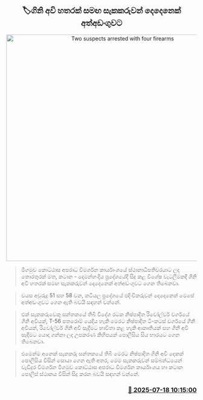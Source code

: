 <p align='center'><b><h2 align='center' title='Two suspects arrested with four firearms'>🏷ගිනි අවි හතරක් සමඟ සැකකරුවන් දෙදෙනෙක් අත්අඩංගුවට</h2></b></p>
<p align='center'><img src='https://helakuru.sgp1.cdn.digitaloceanspaces.com/esana/images/lib/arrested2[1].jpg' width='600' alt='Two suspects arrested with four firearms'></p>

> මීගමුව කොට්ඨාස අපරාධ විමර්ශන කාර්යාංශයේ ස්ථානාධිපතිවරයාට ලද තොරතුරක් මත, කටාන - දෙමන්හංදිය ප්‍රදේශයේදී සිදු කළ විශේෂ වැටලීමකදී ගිනි අවි හතරක් සමඟ සැකකරුවන් දෙදෙනෙක් අත්අඩංගුවට ගෙන තිබෙනවා.

> වයස අවුරුදු 51 සහ 58 වන, කටියල ප්‍රදේශයේ පදිංචිකරුවන් දෙදෙනෙක් මෙසේ අත්අඩංගුවට ගෙන ඇති බවයි සඳහන් වන්නේ.

> එක් සැකකරුවෙකු සන්තකයේ තිබී විදේශ රටක නිෂ්පාදිත රිවෝල්වර් වර්ගයේ ගිනි අවියක්, T-56 පතරොම් යෙදිය හැකි මෙරට නිෂ්පාදිත ටී-කටස් වර්ගයේ ගිනි අවියක්, රිවෝල්වර් ගිනි අවි සෑදීමට භාවිතා කළ හැකි ආකෘතියක් සහ ගිනි අවි සෑදීමට යොදා ගන්නා ලද උපකරණ කිහිපයක් පොලීසිය සිය භාරයට ගෙන තිබෙනවා.

> එමෙන්ම අනෙක් සැකකරු සන්තකයේ තිබී මෙරට නිෂ්පාදිත ගිනි අවි දෙකක් පොලීසිය විසින් සොයා ගෙන ඇති අතර, මෙම සැකකරුවන් සම්බන්ධයෙන් වැඩිදුර විමර්ශන මීගමුව කොට්ඨාස අපරාධ විමර්ශන කාර්යාංශය හා කටාන පොලිස් ස්ථානය විසින් සිදු කරන බවයි සඳහන් වන්නේ.



<h3 align='right'><a href='https://www.helakuru.lk/esana/p/111957/'>📅 2025-07-18 10:15:00</a></h3>
